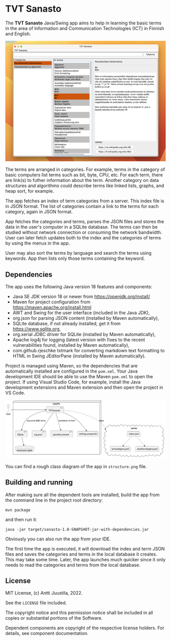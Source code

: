 # TVT Sanasto

The **TVT Sanasto** Java/Swing app aims to help in learning the basic terms in the area of Information and Communication Technologies (ICT) in Finnish and English.

![App screenshot](screenshot.png)

The terms are arranged in categories. For example, terms in the category of basic computers list terms such as bit, byte, CPU, etc. For each term, there are link(s) to futher information about the term. Another category on data structures and algorithms could describe terms like linked lists, graphs, and heap sort, for example.

The app fetches an index of term categories from a server. This index file is in JSON format. The list of categories contain a link to the terms for each category, again in JSON format.

App fetches the categories and terms, parses the JSON files and stores the data in the user's computer in a SQLite database. The terms can then be studied without network connection or consuming the network bandwidth. User can later fetch updates both to the index and the categories of terms by using the menus in the app.

User may also sort the terms by language and search the terms using keywords. App then lists only those terms containing the keyword.

## Dependencies

The app uses the following Java version 18 features and components:

* Java SE JDK version 18 or newer from https://openjdk.org/install/ 
* Maven for project configuration from https://maven.apache.org/install.html 
* AWT and Swing for the user interface (included in the Java JDK),
* org.json for parsing JSON content (installed by Maven automatically),
* SQLite database, if not already installed, get it from https://www.sqlite.org,
* org.xerial JDBC driver for SQLite (installed by Maven automatically),
* Apache log4j for logging (latest version with fixes to the recent vulnerabilities found, installed by Maven automatically),
* com.github.rjeschke txtmark for converting markdown text formatting to HTML in Swing JEditorPane (installed by Maven automatically).

Project is managed using Maven, so the dependencies that are automatically installed are configured in the `pom.xml`. Your Java development IDE should be able to use the Maven `pom.xml` to open the project. If using Visual Studio Code, for example, install the Java development extensions and Maven extension and then open the project in VS Code.

![architecture diagram](architecture.png)

You can find a rough class diagram of the app in `structure.png` file.

## Building and running

After making sure all the dependent tools are installed, build the app from the command line in the project root directory:

```console
mvn package
```
and then run it:

```console
java -jar target/sanasto-1.0-SNAPSHOT-jar-with-dependencies.jar
```

Obviously you can also run the app from your IDE.

The first time the app is executed, it will download the index and term JSON files and saves the categories and terms in the local database it creates. This may take some time. Later, the app launches much quicker since it only needs to read the categories and terms from the local database.

## License

MIT License, (c) Antti Juustila, 2022.

See the `LICENSE` file included.

The copyright notice and this permission notice shall be included in all
copies or substantial portions of the Software.

Dependent components are copyright of the respective license holders.
For details, see component documentation.